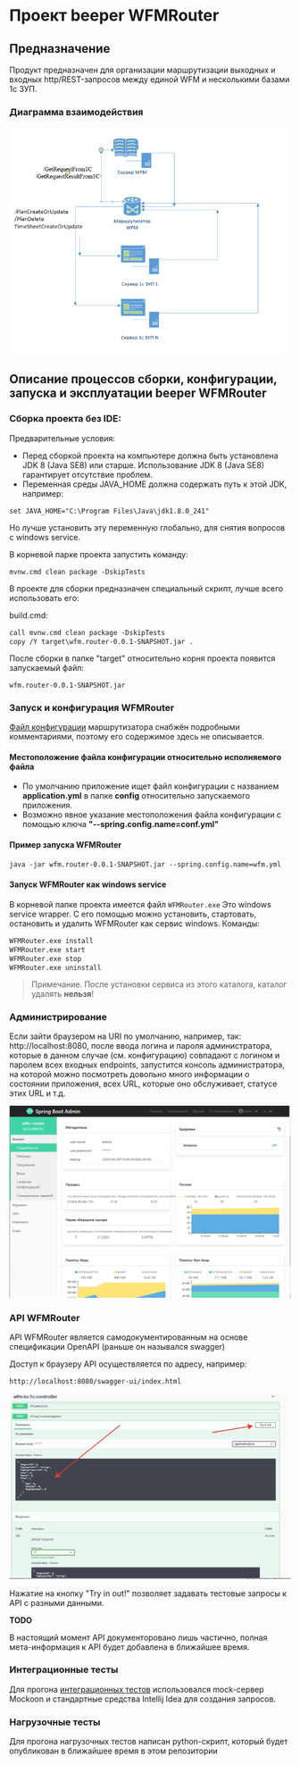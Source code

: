 # Проект beeper WFMRouter

## Предназначение

Продукт предназначен для организации маршрутизации выходных и входных http/REST-запросов
между единой WFM и несколькими базами 1с ЗУП.

### Диаграмма взаимодействия
![Диаграмма взаимодействия](doc/wfm_router_diagram.png)

## Описание процессов сборки, конфигурации, запуска и эксплуатации beeper WFMRouter

### Сборка проекта без IDE:

Предварительные условия:
- Перед сборкой проекта на компьютере должна быть установлена JDK 8 (Java SE8) или старше. 
Использование JDK 8 (Java SE8) гарантирует отсутствие проблем.
- Переменная среды JAVA_HOME должна содержать путь к этой JDK, например:
```aidl
set JAVA_HOME="C:\Program Files\Java\jdk1.8.0_241"
```
Но лучше установить эту переменную глобально, для снятия вопросов с windows service. 

В корневой парке проекта запустить команду:
```aidl
mvnw.cmd clean package -DskipTests
```
В проекте для сборки предназначен специальный скрипт, лучше всего использовать его:

build.cmd:
```
call mvnw.cmd clean package -DskipTests
copy /Y target\wfm.router-0.0.1-SNAPSHOT.jar .
```
После сборки в папке "target" относительно корня проекта появится запускаемый файл:
```aidl
wfm.router-0.0.1-SNAPSHOT.jar
```
 ### Запуск и конфигурация WFMRouter
 
 
[Файл конфигурации](config/application.yml) маршрутизатора снабжён подробными комментариями, поэтому его содержимое здесь не описывается.

#### Местоположение файла конфигурации относительно исполняемого файла

- По умолчанию приложение ищет файл конфигурации с названием **application.yml** в папке **config** относительно запускаемого приложения.
- Возможно явное указание местоположения файла конфигурации с помощью ключа 
**"--spring.config.name=conf.yml"**

#### Пример запуска WFMRouter
```
java -jar wfm.router-0.0.1-SNAPSHOT.jar --spring.config.name=wfm.yml
```  
#### Запуск WFMRouter как windows service

В корневой папке проекта имеется файл ```WFMRouter.exe```
Это windows service wrapper. С его помощью можно установить, стартовать, остановить и удалить WFMRouter как сервис windows.
Команды:
```aidl
WFMRouter.exe install
WFMRouter.exe start
WFMRouter.exe stop
WFMRouter.exe uninstall
```
> Примечание. После установки сервиса из этого каталога, каталог удалять **нельзя**!


### Администрирование

Если зайти браузером на URI по умолчанию, например, так: http://localhost:8080,
после ввода логина и пароля администратора, которые  в данном случае (см. конфигурацию) совпадают с логином и паролем
всех входных endpoints, запустится консоль администратора, на которой можно посмотреть довольно
много информации о состоянии приложения, всех URL, которые оно обслуживает, статусе этих URL и т.д.

![Административная консоль](doc/admin_console.png)

### API WFMRouter

API WFMRouter является самодокументированным на основе спецификации OpenAPI (раньше он назывался swagger)

Доступ к браузеру API осуществляется по адресу, например:
```aidl
http://localhost:8080/swagger-ui/index.html
```
![Браузер API](doc/api_example.png)

Нажатие на кнопку "Try in out!" позволяет задавать тестовые запросы к API с разными данными.

__TODO__

В настоящий момент API документоровано лишь частично, полная мета-информация к API будет добавлена в ближайшее время.

 ### Интеграционные тесты
 Для прогона [интеграционных тестов](tests/integrationTests.http) использовался mock-сервер Mockoon и стандартные средства Intellij Idea для создания запросов.
 
 ### Нагрузочные тесты
 Для прогона нагрузочных тестов написан python-скрипт, который будет опубликован в ближайшее время в этом репозитории
 
 